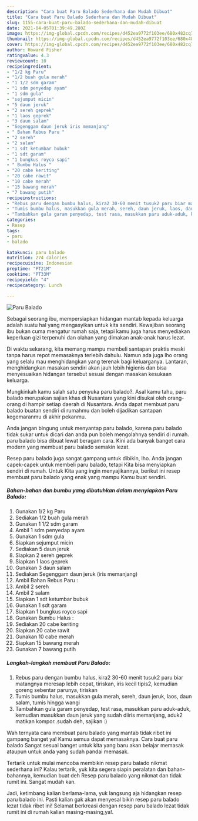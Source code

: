 ```yaml
---
description: "Cara buat Paru Balado Sederhana dan Mudah Dibuat"
title: "Cara buat Paru Balado Sederhana dan Mudah Dibuat"
slug: 1155-cara-buat-paru-balado-sederhana-dan-mudah-dibuat
date: 2021-04-05T01:39:49.280Z
image: https://img-global.cpcdn.com/recipes/d452ea9772f103ee/680x482cq70/paru-balado-foto-resep-utama.jpg
thumbnail: https://img-global.cpcdn.com/recipes/d452ea9772f103ee/680x482cq70/paru-balado-foto-resep-utama.jpg
cover: https://img-global.cpcdn.com/recipes/d452ea9772f103ee/680x482cq70/paru-balado-foto-resep-utama.jpg
author: Howard Fisher
ratingvalue: 4.3
reviewcount: 10
recipeingredient:
- "1/2 kg Paru"
- "1/2 buah gula merah"
- "1 1/2 sdm garam"
- "1 sdm penyedap ayam"
- "1 sdm gula"
- "sejumput micin"
- "5 daun jeruk"
- "2 sereh geprek"
- "1 laos geprek"
- "3 daun salam"
- "Segenggam daun jeruk iris memanjang"
- " Bahan Rebus Paru "
- "2 sereh"
- "2 salam"
- "1 sdt ketumbar bubuk"
- "1 sdt garam"
- "1 bungkus royco sapi"
- " Bumbu Halus "
- "20 cabe keriting"
- "20 cabe rawit"
- "10 cabe merah"
- "15 bawang merah"
- "7 bawang putih"
recipeinstructions:
- "Rebus paru dengan bumbu halus, kira2 30-60 menit tusuk2 paru biar matangnya meresap lebih cepat, tiriskan, iris kecil tipis2, kemudian goreng sebentar parunya, tiriskan"
- "Tumis bumbu halus, masukkan gula merah, sereh, daun jeruk, laos, daun salam, tumis hingga wangi"
- "Tambahkan gula garam penyedap, test rasa, masukkan paru aduk-aduk, kemudian masukkan daun jeruk yang sudah diiris memanjang, aduk2 matikan kompor..sudah deh, sajikan :)"
categories:
- Resep
tags:
- paru
- balado

katakunci: paru balado 
nutrition: 274 calories
recipecuisine: Indonesian
preptime: "PT21M"
cooktime: "PT33M"
recipeyield: "4"
recipecategory: Lunch

---
```



![Paru Balado](https://img-global.cpcdn.com/recipes/d452ea9772f103ee/680x482cq70/paru-balado-foto-resep-utama.jpg)

Sebagai seorang ibu, mempersiapkan hidangan mantab kepada keluarga adalah suatu hal yang mengasyikan untuk kita sendiri. Kewajiban seorang ibu bukan cuma mengatur rumah saja, tetapi kamu juga harus menyediakan keperluan gizi terpenuhi dan olahan yang dimakan anak-anak harus lezat.

Di waktu  sekarang, kita memang mampu membeli santapan praktis meski tanpa harus repot memasaknya terlebih dahulu. Namun ada juga lho orang yang selalu mau menghidangkan yang terenak bagi keluarganya. Lantaran, menghidangkan masakan sendiri akan jauh lebih higienis dan bisa menyesuaikan hidangan tersebut sesuai dengan masakan kesukaan keluarga. 



Mungkinkah kamu salah satu penyuka paru balado?. Asal kamu tahu, paru balado merupakan sajian khas di Nusantara yang kini disukai oleh orang-orang di hampir setiap daerah di Nusantara. Anda dapat membuat paru balado buatan sendiri di rumahmu dan boleh dijadikan santapan kegemaranmu di akhir pekanmu.

Anda jangan bingung untuk menyantap paru balado, karena paru balado tidak sukar untuk dicari dan anda pun boleh mengolahnya sendiri di rumah. paru balado bisa dibuat lewat beragam cara. Kini ada banyak banget cara modern yang membuat paru balado semakin lezat.

Resep paru balado juga sangat gampang untuk dibikin, lho. Anda jangan capek-capek untuk membeli paru balado, tetapi Kita bisa menyiapkan sendiri di rumah. Untuk Kita yang ingin menyajikannya, berikut ini resep membuat paru balado yang enak yang mampu Kamu buat sendiri.

<!--inarticleads1-->

##### Bahan-bahan dan bumbu yang dibutuhkan dalam menyiapkan Paru Balado:

1. Gunakan 1/2 kg Paru
1. Sediakan 1/2 buah gula merah
1. Gunakan 1 1/2 sdm garam
1. Ambil 1 sdm penyedap ayam
1. Gunakan 1 sdm gula
1. Siapkan sejumput micin
1. Sediakan 5 daun jeruk
1. Siapkan 2 sereh geprek
1. Siapkan 1 laos geprek
1. Gunakan 3 daun salam
1. Sediakan Segenggam daun jeruk (iris memanjang)
1. Ambil  Bahan Rebus Paru :
1. Ambil 2 sereh
1. Ambil 2 salam
1. Siapkan 1 sdt ketumbar bubuk
1. Gunakan 1 sdt garam
1. Siapkan 1 bungkus royco sapi
1. Gunakan  Bumbu Halus :
1. Sediakan 20 cabe keriting
1. Siapkan 20 cabe rawit
1. Gunakan 10 cabe merah
1. Siapkan 15 bawang merah
1. Gunakan 7 bawang putih




<!--inarticleads2-->

##### Langkah-langkah membuat Paru Balado:

1. Rebus paru dengan bumbu halus, kira2 30-60 menit tusuk2 paru biar matangnya meresap lebih cepat, tiriskan, iris kecil tipis2, kemudian goreng sebentar parunya, tiriskan
1. Tumis bumbu halus, masukkan gula merah, sereh, daun jeruk, laos, daun salam, tumis hingga wangi
1. Tambahkan gula garam penyedap, test rasa, masukkan paru aduk-aduk, kemudian masukkan daun jeruk yang sudah diiris memanjang, aduk2 matikan kompor..sudah deh, sajikan :)




Wah ternyata cara membuat paru balado yang mantab tidak ribet ini gampang banget ya! Kamu semua dapat memasaknya. Cara buat paru balado Sangat sesuai banget untuk kita yang baru akan belajar memasak ataupun untuk anda yang sudah pandai memasak.

Tertarik untuk mulai mencoba membikin resep paru balado nikmat sederhana ini? Kalau tertarik, yuk kita segera siapin peralatan dan bahan-bahannya, kemudian buat deh Resep paru balado yang nikmat dan tidak rumit ini. Sangat mudah kan. 

Jadi, ketimbang kalian berlama-lama, yuk langsung aja hidangkan resep paru balado ini. Pasti kalian gak akan menyesal bikin resep paru balado lezat tidak ribet ini! Selamat berkreasi dengan resep paru balado lezat tidak rumit ini di rumah kalian masing-masing,ya!.

